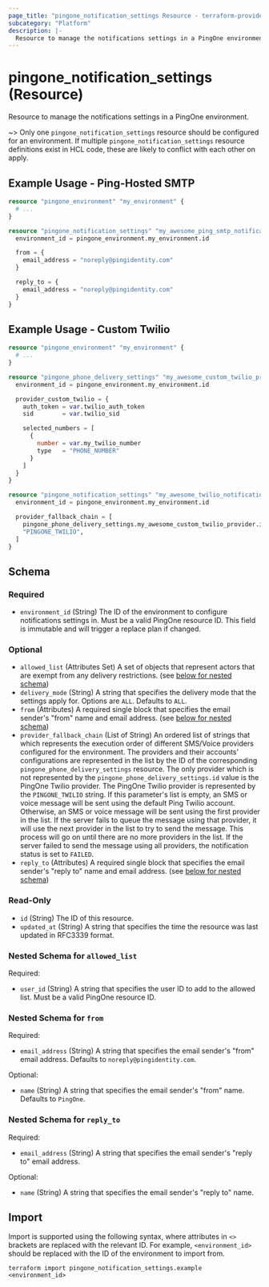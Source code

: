 ```yaml
---
page_title: "pingone_notification_settings Resource - terraform-provider-pingone"
subcategory: "Platform"
description: |-
  Resource to manage the notifications settings in a PingOne environment.
---
```


# pingone_notification_settings (Resource)

Resource to manage the notifications settings in a PingOne environment.

~> Only one `pingone_notification_settings` resource should be configured for an environment.  If multiple `pingone_notification_settings` resource definitions exist in HCL code, these are likely to conflict with each other on apply.

## Example Usage - Ping-Hosted SMTP

```terraform
resource "pingone_environment" "my_environment" {
  # ...
}

resource "pingone_notification_settings" "my_awesome_ping_smtp_notification_settings" {
  environment_id = pingone_environment.my_environment.id

  from = {
    email_address = "noreply@pingidentity.com"
  }

  reply_to = {
    email_address = "noreply@pingidentity.com"
  }
}
```

## Example Usage - Custom Twilio

```terraform
resource "pingone_environment" "my_environment" {
  # ...
}

resource "pingone_phone_delivery_settings" "my_awesome_custom_twilio_provider" {
  environment_id = pingone_environment.my_environment.id

  provider_custom_twilio = {
    auth_token = var.twilio_auth_token
    sid        = var.twilio_sid

    selected_numbers = [
      {
        number = var.my_twilio_number
        type   = "PHONE_NUMBER"
      }
    ]
  }
}

resource "pingone_notification_settings" "my_awesome_twilio_notification_settings" {
  environment_id = pingone_environment.my_environment.id

  provider_fallback_chain = [
    pingone_phone_delivery_settings.my_awesome_custom_twilio_provider.id,
    "PINGONE_TWILIO",
  ]
}
```

<!-- schema generated by tfplugindocs -->
## Schema

### Required

- `environment_id` (String) The ID of the environment to configure notifications settings in.  Must be a valid PingOne resource ID.  This field is immutable and will trigger a replace plan if changed.

### Optional

- `allowed_list` (Attributes Set) A set of objects that represent actors that are exempt from any delivery restrictions. (see [below for nested schema](#nestedatt--allowed_list))
- `delivery_mode` (String) A string that specifies the delivery mode that the settings apply for.  Options are `ALL`.  Defaults to `ALL`.
- `from` (Attributes) A required single block that specifies the email sender's "from" name and email address. (see [below for nested schema](#nestedatt--from))
- `provider_fallback_chain` (List of String) An ordered list of strings that which represents the execution order of different SMS/Voice providers configured for the environment. The providers and their accounts’ configurations are represented in the list by the ID of the corresponding `pingone_phone_delivery_settings` resource. The only provider which is not represented by the `pingone_phone_delivery_settings.id` value is the PingOne Twilio provider. The PingOne Twilio provider is represented by the `PINGONE_TWILIO` string. If this parameter's list is empty, an SMS or voice message will be sent using the default Ping Twilio account. Otherwise, an SMS or voice message will be sent using the first provider in the list. If the server fails to queue the message using that provider, it will use the next provider in the list to try to send the message. This process will go on until there are no more providers in the list. If the server failed to send the message using all providers, the notification status is set to `FAILED`.
- `reply_to` (Attributes) A required single block that specifies the email sender's "reply to" name and email address. (see [below for nested schema](#nestedatt--reply_to))

### Read-Only

- `id` (String) The ID of this resource.
- `updated_at` (String) A string that specifies the time the resource was last updated in RFC3339 format.

<a id="nestedatt--allowed_list"></a>
### Nested Schema for `allowed_list`

Required:

- `user_id` (String) A string that specifies the user ID to add to the allowed list.  Must be a valid PingOne resource ID.


<a id="nestedatt--from"></a>
### Nested Schema for `from`

Required:

- `email_address` (String) A string that specifies the email sender's "from" email address.  Defaults to `noreply@pingidentity.com`.

Optional:

- `name` (String) A string that specifies the email sender's "from" name.  Defaults to `PingOne`.


<a id="nestedatt--reply_to"></a>
### Nested Schema for `reply_to`

Required:

- `email_address` (String) A string that specifies the email sender's "reply to" email address.

Optional:

- `name` (String) A string that specifies the email sender's "reply to" name.

## Import

Import is supported using the following syntax, where attributes in `<>` brackets are replaced with the relevant ID.  For example, `<environment_id>` should be replaced with the ID of the environment to import from.

```shell
terraform import pingone_notification_settings.example <environment_id>
```
